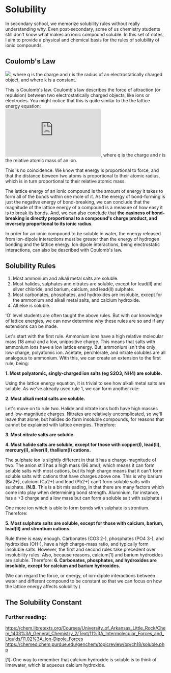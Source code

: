 # Solubility
In secondary school, we memorize solubility rules without really understanding why. Even post-secondary, some of us chemistry students still don't know what makes an ionic compound soluble. In this set of notes, I aim to provide a physical and chemical basis for the rules of solubility of ionic compounds.
## Coulomb's Law
![](http://www.sciweavers.org/upload/Tex2Img_1594356158/render.png), where q is the charge and r is the radius of an electrostatically charged object, and where k is a constant.  

This is Coulomb's law. Coulomb's law describes the force of attraction (or repulsion) between two electrostatically charged objects, like ions or electrodes. You might notice that this is quite similar to the the lattice energy equation:  
![](http://www.sciweavers.org/tex2img.php?eq=%7C%5Ctext%7BLattice%20Energy%7D%7C%20%5Cpropto%20%5Cfrac%7Bq_1q_2%7D%7Br_1%2Br_2%7D&bc=White&fc=Black&im=jpg&fs=12&ff=arev&edit=0), where q is the charge and r is the relative atomic mass of an ion.  

This is no coincidence. We know that energy is proportional to force, and that the distance beween two atoms is proportional to their atomic radius, which is in turn proportional to their relative atomic mass.  

The lattice energy of an ionic compound is the amount of energy it takes to form all of the bonds within one mole of it. As the energy of bond-forming is just the negative energy of bond-breaking, we can conclude that the magnitude of the lattice energy of a compound is a measure of how easy it is to break its bonds. And, we can also conclude that **the easiness of bond-breaking is directly proportional to a compound's charge product, and inversely proportional to its ionic radius**.

In order for an ionic compound to be soluble in water, the energy released from ion-dipole interactions must be greater than the energy of hydrogen bonding and the lattice energy. Ion dipole interactions, being electrostatic interactions, can also be described with Coulomb's law.  

## Solubility Rules
1. Most ammonium and alkali metal salts are soluble.
2. Most halides, sulphates and nitrates are soluble, except for lead(II) and silver chloride, and barium, calcium, and lead(II) sulphate.
3. Most carbonates, phosphates, and hydroxides are insoluble, except for the ammonium and alkali metal salts, and calcium hydroxide.
4. All else is soluble.

'O' level students are often taught the above rules. But with our knowledge of lattice energies, we can now determine why these rules are so and if any extensions can be made. 

Let's start with the first rule. Ammonium ions have a high relative molecular mass (18 amu) and a low, unipositive charge. This means that salts with ammonium ions have a low lattice energy. But, ammonium isn't the only low-charge, polyatomic ion. Acetate, perchlorate, and nitrate solubles are all analogous to ammonium. With this, we can create an extension to the first rule, being:

**1. Most polyatomic, singly-charged ion salts (eg S2O3, NH4) are soluble.**

Using the lattice energy equation, it is trivial to see how alkali metal salts are soluble. As we've already used rule 1, we can form another rule:

**2. Most alkali metal salts are soluble.**

Let's move on to rule two. Halide and nitrate ions both have high masses and low-magnitude charges. Nitrates are relatively uncomplicated, so we'll leave that alone, but halides do form insoluble compounds, for reasons that cannot be explained with lattice energies. Therefore:

**3. Most nitrate salts are soluble.**

**4. Most halide salts are soluble, except for those with copper(I), lead(II), mercury(I), silver(I), thallium(I) cations.**

The sulphate ion is slightly different in that it has a charge-magnitude of two. The anion still has a high mass (96 amu), which means it can form soluble salts with most cations, but its high charge means that it can't form soluble salts with cations that have charges above one. This is why barium (Ba2+), calcium (Ca2+) and lead (Pb2+) can't form soluble salts with sulphate. (**N.B.** This is a bit misleading, in that there are many factors which come into play when determining bond strength. Aluminium, for instance, has a +3 charge and a low mass but can form a soluble salt with sulphate.)

One more ion which is able to form bonds with sulphate is strontium. Therefore:

**5. Most sulphate salts are soluble, except for those with calcium, barium, lead(II) and strontium cations.**

Rule three is easy enough. Carbonates (CO3 2-), phosphates (PO4 3-), and hydroxides (OH-), have a high charge-mass ratio, and typically form insoluble salts. However, the first and second rules take precedent over insolubility rules. Also, because reasons, calcium[1] and barium hydroxides are soluble. Therefore:
**6. Carbonates, phosphates, and hydroxides are insoluble, except for calcium and barium hydroxides.**

(We can regard the force, or energy, of ion-dipole interactions between water and different compound to be constant so that we can focus on how the lattice energy affects solubility.)
## The Solubility Constant

### Further reading:
https://chem.libretexts.org/Courses/University_of_Arkansas_Little_Rock/Chem_1403%3A_General_Chemistry_2/Text/11%3A_Intermolecular_Forces_and_Liquids/11.02%3A_Ion-Dipole_Forces
https://chemed.chem.purdue.edu/genchem/topicreview/bp/ch18/soluble.php

[1]: One way to remember that calcium hydroxide is soluble is to think of limewater, which is aqueous calcium hydroxide.
